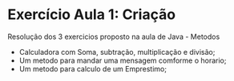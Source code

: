 # Exercício Aula 1: Criação

Resolução dos 3 exercicios proposto na aula de Java - Metodos
 - Calculadora com Soma, subtração, multiplicação e divisão;
 - Um metodo para mandar uma mensagem comforme o horario;
 - Um metodo para calculo de um Emprestimo;
